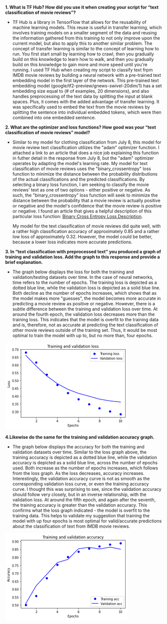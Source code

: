 **1. What is TF Hub?  How did you use it when creating your script for “text classification of movie reviews”?**
*   TF Hub is a library in TensorFlow that allows for the reusability of machine learning models.  This reuse is useful in transfer learning, which involves training models on a smaller segment of the data and reusing the information gathered from this training to not only improve upon the current model, but also to apply this to another similar problem.  The concept of transfer learning is similar to the concept of learning how to run.  You first start small by learning how to crawl, then you gradually build on this knowledge to learn how to walk, and then you gradually build on this knowledge to gain more and more speed until you're running.  I used TF Hub when creating my script to classify text frpm IMDB movie reviews by building a neural network with a pre-trained text embedding model in the first layer of the network.  This pre-trained text embedding model (google/tf2-preview/gnews-swivel-20dim/1) has a set embedding size equal to (# of examples, 20 dimensions), and also handles preprocessing of the text data by splitting the input at blank spaces.  Plus, it comes with the added advantage of transfer learning.  It was specifically used to embed the text from the movie reviews by splitting the sentence into individual embedded tokens, which were then combined into one embedded sentence.

**2. What are the optimizer and loss functions?  How good was your “text classification of movie reviews” model?**
*   Similar to my model for clothing classification from July 8, this model for movie review text classification utilizes the "adam" optimizer function.  I attached a link to an article that does a nice job explaining this function in futher detail in the response from July 8, but the "adam" optimizer operates by adapting the model's learning rate.  My model for text classification of movie reviews uses the "binary_crossentropy" loss function to minimize the distance between the probability distributions of the actual classifications and the predicted classifications.  By selecting a binary loss function, I am seeking to classify the movie reviews' text as one of two options - either positive or negative.  As such, the "binary_crossentropy" loss function will seek to minimize the distance between the probability that a movie review is actually positive or negative and the model's confidence that the movie review is positive or negative.  I found an article that gives a helpful description of this particular loss function: [Binary Cross Entropy Loss Description](https://towardsdatascience.com/understanding-binary-cross-entropy-log-loss-a-visual-explanation-a3ac6025181a). 

    My model for the text classification of movie reviews did quite well, with a rather high classification accuracy of approximately 0.85 and a rather low loss of approximately 
    0.32.  However, the model could be better, because a lower loss indicates more accurate predictions.

**3. In “text classification with preprocessed text” you produced a graph of training and validation loss.  Add the graph to this response and provide a brief explanation.**
*    The graph below displays the loss for both the training and validation/testing datasets over time.  In the case of neural networks, time refers to the number of epochs.  The training loss is depicted as a dotted blue line, while the validation loss is depicted as a solid blue line.  Both decline as the number of epochs increases, which shows that as the model makes more "guesses", the model becomes more accurate in predicting a movie review as positive or negative.  However, there is a subtle difference between the training and validation loss over time.  At around the fourth epoch, the validation loss decreases more than the training loss.  This indicates that the model is overfit to the training data and is, therefore, not as accurate at predicting the text classification of other movie reviews outside of the training set.  Thus, it would be most optimal to train the model with up to, but no more than, four epochs.

![](loss.png)

**4.Likewise do the same for the training and validation accuracy graph.**
*    The graph below displays the accuracy for both the training and validation datasets over time.  Similar to the loss graph above, the training accuracy is depicted as a dotted blue line, while the validation accuracy is depicted as a solid blue line, across the number of epochs used.  Both increase as the number of epochs increases, which follows from the loss graph.  As the loss decreases, accuracy increases.  Interestingly, the validation accuracy curve is not as smooth as the corresponding validation loss curve, or even the training accuracy curve.  I thought this was surprising to see, since the validation accuracy should follow very closely, but in an inverse relationship, with the validation loss.  At around the fifth epoch, and again after the seventh, the training accuracy is greater than the validation accuracy.  This confirms what the loss graph indicated - the model is overfit to the training data. This helps to validate my suggestion that training the model with up four epochs is most optimal for valid/accurate predictions about the classification of text from IMDB movie reviews.  

![](accuracy.png)
